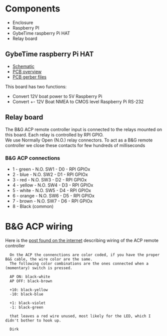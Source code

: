 # Components
- Enclosure
- Raspberry PI
- GybeTime raspberry Pi HAT
- Relay board

## GybeTime raspberry Pi HAT

- [Schematic](gybetime_schem.pdf) 
- [PCB overview](gybetime_pcb.png) 
- [PCB gerber files](gybetime-gerber)

This board has two functions:

- Convert 12V boat power to 5V Raspberry Pi
- Convert +- 12V Boat NMEA to CMOS level Raspberry Pi RS-232 

## Relay board 
The B&G ACP remote controller input is connected to the relays 
mounted on this board. Each relay is controlled by RPI GPIO.   
We use Normally Open (N.O.) relay connectors. 
To act as a B&G remote controller we close these contacts for few hundreds of milliseconds  

### B&G ACP connections

- 1 - green - N.O. SW1  - D0 - RPI GPIOx
- 2 - blue  - N.O. SW2  - D1  - RPI GPIOx
- 3 - red  - N.O. SW3  - D2  - RPI GPIOx
- 4 - yellow  - N.O. SW4 - D3  - RPI GPIOx
- 5 - white  - N.O. SW5 - D4  - RPI GPIOx
- 6 - orange  - N.O. SW6 - D5  - RPI GPIOx
- 7 - brown  - N.O. SW7 - D6  - RPI GPIOx
- 8 - Black (common) 

# B&G ACP wiring

Here is the [post found on the internet](https://www.cruisersforum.com/forums/f116/b-and-g-h1000-pilot-handheld-wires-meaning-78713.html)
describing wiring of the ACP remote controller    

```  
  On the ACP the connenctions are color coded, if you have the proper B&G cable, the wire color are the same.
  The following color combinations are the ones connected when a (momentary) switch is pressed.
  
  AP ON: black-white
  AP OFF: black-brown
  
  +10: black-yellow
  -10: black-blue
  
  +1: black-violet
  -1: black-green
  
  that leaves a red wire unused, most likely for the LED, which I didn't bother to hook up.
  
  Dirk
```
